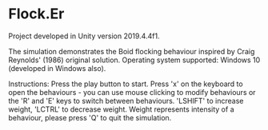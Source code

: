 # Flock.Er

Project developed in Unity version 2019.4.4f1. 

The simulation demonstrates the Boid flocking behaviour inspired by Craig Reynolds' (1986) original solution. Operating system supported: Windows 10 (developed in Windows also).

Instructions:
Press the play button to start. Press 'x' on the keyboard to open the behaviours - you can use mouse clicking to modify behaviours or the 'R' and 'E' keys to switch between behaviours. 'LSHIFT' to increase weight, 'LCTRL' to decrease weight. Weight represents intensity of a behaviour, please press 'Q' to quit the simulation. 
